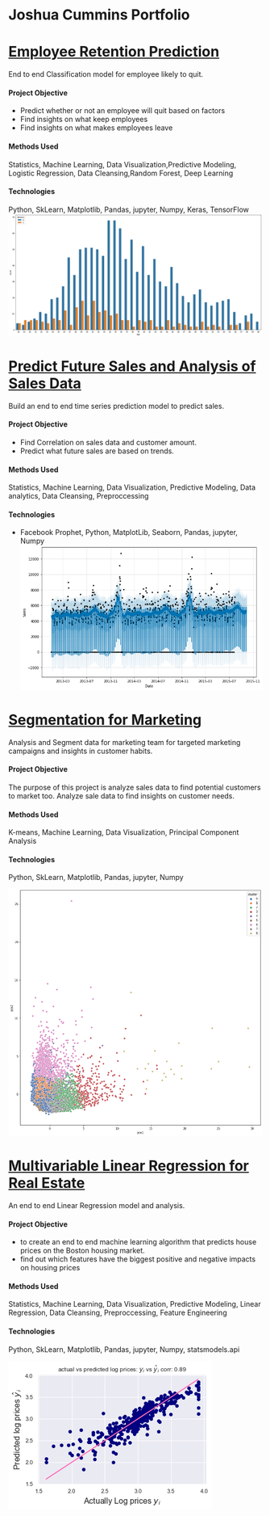 # Joshua Cummins Portfolio

# [Employee Retention Prediction](https://github.com/JoshuaCummins/Data-Science-and-Machine-Learning-Projects/tree/master/Employee%20Retention%20Prediction)
End to end Classification model for employee likely to quit.

#### Project Objective
- Predict whether or not an employee will quit based on factors
- Find insights on what keep employees 
- Find insights on what makes employees leave
 
#### Methods Used
 Statistics, Machine Learning, Data Visualization,Predictive Modeling,
 Logistic Regression, Data Cleansing,Random Forest, Deep Learning

#### Technologies 
 Python, SkLearn, Matplotlib,  Pandas, jupyter, Numpy, Keras, TensorFlow
 ![](/images/1.png)

# [Predict Future Sales and Analysis of Sales Data](https://github.com/JoshuaCummins/Data-Science-and-Machine-Learning-Projects/tree/master/Predict%20Future%20Sales%20and%20Analysis%20Sales%20data)
Build an end to end time series prediction model to predict sales.

#### Project Objective
- Find Correlation on sales data and customer amount.
- Predict what future sales are based on trends.

#### Methods Used
 Statistics, Machine Learning, Data Visualization, Predictive Modeling,
 Data analytics, Data Cleansing, Preproccessing
 

#### Technologies
* Facebook Prophet, Python, MatplotLib, Seaborn, Pandas, jupyter, Numpy
![](/images/2.png)

# [Segmentation for Marketing](https://github.com/JoshuaCummins/Data-Science-and-Machine-Learning-Projects/tree/master/Segmentation%20for%20Marketing)
Analysis and Segment data for marketing team for targeted marketing campaigns and insights in customer habits.


#### Project Objective
The purpose of this project is analyze sales data to find potential customers to market too.
Analyze sale data to find insights on customer needs.

#### Methods Used
 K-means, Machine Learning, Data Visualization, Principal Component Analysis
 
#### Technologies
Python, SkLearn, Matplotlib,  Pandas, jupyter, Numpy

![](/images/3.png)

# [Multivariable Linear Regression for Real Estate](https://github.com/JoshuaCummins/Data-Science-and-Machine-Learning-Projects/tree/master/Multivariable%20Linear%20Regression%20Real%20Estate)
An end to end Linear Regression model and analysis. 

#### Project Objective
- to create an end to end machine learning algorithm that predicts house prices on the Boston housing market.
- find out which features have the biggest positive and negative impacts on housing prices

#### Methods Used
 Statistics, Machine Learning, Data Visualization, Predictive Modeling,
 Linear Regression, Data Cleansing, Preproccessing, Feature Engineering
 
#### Technologies
Python, SkLearn, Matplotlib,  Pandas, jupyter, Numpy, statsmodels.api

![](/images/4.png)
